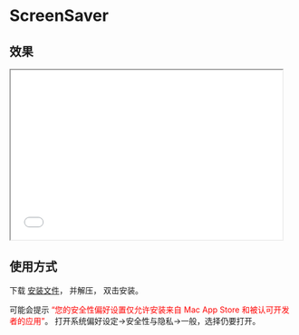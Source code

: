# ScreenSaver


## 效果
<iframe width = 480 height = 300 src="./Saver/1656601223697181.mp4"></iframe>

## 使用方式


下载 [安装文件](./Saver/jikescreensaver.saver.zip)， 并解压， 双击安装。

可能会提示 <font color = "#FF0000">“您的安全性偏好设置仅允许安装来自 Mac App Store 和被认可开发者的应用”</font>。 
打开系统偏好设定->安全性与隐私->一般，选择仍要打开。



